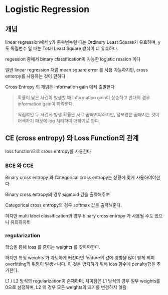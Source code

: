# Logistic Regression

## 개념

linear regression에서 y가 종속변수일 때는 Ordinary Least Square가 유효하며, y도 독립변수 일 때는 Total Least Square 방식이 더 유효하다. 

regession 중에서 binary classification이 가능한 logistic ression 이다

일반 linear regression 처럼 mean square error 를 사용 가능하지만, cross entorpy를 사용하는 것이 편하다

Cross Entropy 의 개념은 information gain 에서 출발한다 

> 확률이 낮은 사건이 발생할 때 information gain이 상승하고 반대의 경우 information gain이 하락한다. 
>
> 독립적인 두 사건의 발생 확률은 서로 곱해져야하지만, 정보량은 곱해지는 것이 어색하기 때문에 log 처리하여 더하기로 한다.

## CE (cross entropy) 와 Loss Function의 관계

loss function으로 cross entropy를 사용한다

### BCE 와 CCE

Binary cross entropy 와 Categorical cross entropy는 상황에 맞게 사용하여야한다.

Binary cross entropy의 경우 sigmoid 값을 출력해주며

Categorical cross entropy의 경우 softmax 값을 출력해준다.

하지만 multi label classification의 경우 binary cross entropy 가 사용될 수도 있으니 유의하자!!!

### regularization

학습을 통해 loss 를 줄이는 weights 를 찾아야한다.

하지만 특정 weights 가 과도하게 커진다면 feature의 값에 영향을 많이 받게 되며 overfitting의 위험이 발생ㅎ나다. 이 것을 방지하기 위해 loss 함수에 penalty항을 추가한다. 

L1 / L2 방식의 regularization이 존재하며,  차이점은 L1 방식의 경우 일부 weights를 0으로 설정하며, L2 의 경우 모든 weights의 크기를 변경하지 않음

